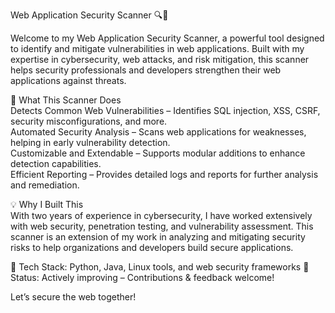 Web Application Security Scanner 🔍🚀  

Welcome to my Web Application Security Scanner, a powerful tool designed to identify and mitigate vulnerabilities in web applications. Built with my expertise in cybersecurity, web attacks, and risk mitigation, this scanner helps security professionals and developers strengthen their web applications against threats.  

🔹 What This Scanner Does  
Detects Common Web Vulnerabilities – Identifies SQL injection, XSS, CSRF, security misconfigurations, and more.  
Automated Security Analysis – Scans web applications for weaknesses, helping in early vulnerability detection.  
Customizable and Extendable – Supports modular additions to enhance detection capabilities.  
Efficient Reporting – Provides detailed logs and reports for further analysis and remediation.  

💡 Why I Built This  
With two years of experience in cybersecurity, I have worked extensively with web security, penetration testing, and vulnerability assessment. This scanner is an extension of my work in analyzing and mitigating security risks to help organizations and developers build secure applications.  

🔹 Tech Stack: Python, Java, Linux tools, and web security frameworks
🔹 Status: Actively improving – Contributions & feedback welcome!

Let’s secure the web together!
